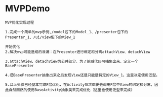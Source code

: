 # MVPDemo

	MVP优化实现过程

	1.完成一个简单的mvp示例,/model包下的Model_1、/presenter包下的Presenter_1、/ui/view包下的View_1
		
	开始优化	
	2.解决mvp可能造成的泄漏：在Presenter进行绑定和分离attachView、detachView
	
	3.attachView、detachView为公共部分，为了缩减代码可抽象出来，定义一个BasePresenter

	4.把BasePresenter抽象出来之后发现View还是只能是特定的View_1，这里决定使用泛型。
	
	5.以上步骤已经基本完成P层优化，在Activity每次都要去调用P层中View的绑定和分离，因此自然而然的使用BaseActivity抽象类来完成优化（这里也使用泛型来完成）